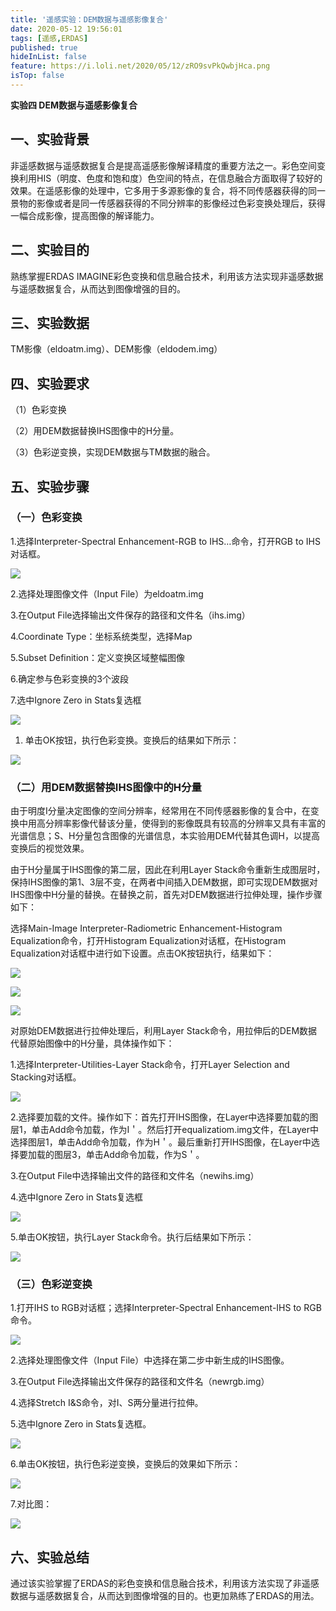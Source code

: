 ```yaml
---
title: '遥感实验：DEM数据与遥感影像复合'
date: 2020-05-12 19:56:01
tags: [遥感,ERDAS]
published: true
hideInList: false
feature: https://i.loli.net/2020/05/12/zRO9svPkQwbjHca.png
isTop: false
---
```

**实验四 DEM数据与遥感影像复合**

## **一、实验背景**

非遥感数据与遥感数据复合是提高遥感影像解译精度的重要方法之一。彩色空间变换利用HIS（明度、色度和饱和度）色空间的特点，在信息融合方面取得了较好的效果。在遥感影像的处理中，它多用于多源影像的复合，将不同传感器获得的同一景物的影像或者是同一传感器获得的不同分辨率的影像经过色彩变换处理后，获得一幅合成影像，提高图像的解译能力。

## **二、实验目的**

熟练掌握ERDAS
IMAGINE彩色变换和信息融合技术，利用该方法实现非遥感数据与遥感数据复合，从而达到图像增强的目的。

## **三、实验数据**

TM影像（eldoatm.img）、DEM影像（eldodem.img）

## **四、实验要求**

（1）色彩变换

（2）用DEM数据替换IHS图像中的H分量。

（3）色彩逆变换，实现DEM数据与TM数据的融合。

## **五、实验步骤**

### **（一）色彩变换**

1.选择Interpreter-Spectral Enhancement-RGB to IHS…命令，打开RGB to IHS对话框。

![](https://blog.manchan.ml/post-images/c8a913abfd9eda928ad31292330226ec.png)

2.选择处理图像文件（Input File）为eldoatm.img

3.在Output File选择输出文件保存的路径和文件名（ihs.img）

4.Coordinate Type：坐标系统类型，选择Map

5.Subset Definition：定义变换区域整幅图像

6.确定参与色彩变换的3个波段

7.选中Ignore Zero in Stats复选框

![](https://blog.manchan.ml/post-images/479ab80dd7edc8cf1b7d8cb3cc6b8610.png)

1. 单击OK按钮，执行色彩变换。变换后的结果如下所示：

![](https://blog.manchan.ml/post-images/4431fbab61ed3c5599b2392bda440c49.png)

### **（二）用DEM数据替换IHS图像中的H分量**

由于明度I分量决定图像的空间分辨率，经常用在不同传感器影像的复合中，在变换中用高分辨率影像代替该分量，使得到的影像既具有较高的分辨率又具有丰富的光谱信息；S、H分量包含图像的光谱信息，本实验用DEM代替其色调H，以提高变换后的视觉效果。

由于H分量属于IHS图像的第二层，因此在利用Layer
Stack命令重新生成图层时，保持IHS图像的第1、3层不变，在两者中间插入DEM数据，即可实现DEM数据对IHS图像中H分量的替换。在替换之前，首先对DEM数据进行拉伸处理，操作步骤如下：

选择Main-Image Interpreter-Radiometric Enhancement-Histogram
Equalization命令，打开Histogram Equalization对话框，在Histogram
Equalization对话框中进行如下设置。点击OK按钮执行，结果如下：

![](https://blog.manchan.ml/post-images/142c7eb0e9bb5b7c41473753c6c34afd.png)

![](https://blog.manchan.ml/post-images/7f493047fca49a729fed0c7cb36d7929.png)

![](https://blog.manchan.ml/post-images/381f584fe8c21c7bcc84a5947b65daeb.png)

对原始DEM数据进行拉伸处理后，利用Layer
Stack命令，用拉伸后的DEM数据代替原始图像中的H分量，具体操作如下：

1.选择Interpreter-Utilities-Layer Stack命令，打开Layer Selection and
Stacking对话框。

![](https://blog.manchan.ml/post-images/c46fc6a68bfbfcd5149313193580b5b5.png)

2.选择要加载的文件。操作如下：首先打开IHS图像，在Layer中选择要加载的图层1，单击Add命令加载，作为I＇。然后打开equalizatiom.img文件，在Layer中选择图层1，单击Add命令加载，作为H＇。最后重新打开IHS图像，在Layer中选择要加载的图层3，单击Add命令加载，作为S＇。

3.在Output File中选择输出文件的路径和文件名（newihs.img）

4.选中Ignore Zero in Stats复选框

![](https://blog.manchan.ml/post-images/a8791a54f4689f96c951b49a45f3ce78.png)

5.单击OK按钮，执行Layer Stack命令。执行后结果如下所示：

![](https://blog.manchan.ml/post-images/1e10e48c6ca23c99edb1cbb6a95a074d.png)

### **（三）色彩逆变换**

1.打开IHS to RGB对话框；选择Interpreter-Spectral Enhancement-IHS to RGB命令。

![](https://blog.manchan.ml/post-images/4f52b0cc1e834ac020cd35d6b05e3b98.png)

2.选择处理图像文件（Input File）中选择在第二步中新生成的IHS图像。

3.在Output File选择输出文件保存的路径和文件名（newrgb.img）

4.选择Stretch I&S命令，对I、S两分量进行拉伸。

5.选中Ignore Zero in Stats复选框。

![](https://blog.manchan.ml/post-images/e0f6c793d215b31ee1aa3cd556fa7c99.png)

6.单击OK按钮，执行色彩逆变换，变换后的效果如下所示：

![](https://blog.manchan.ml/post-images/061d363fdb0500ad5b314a14fca08003.png)

7.对比图：

![](https://blog.manchan.ml/post-images/e5bae7d6daf32cf15e22c2c764d6e470.png)

## **六、实验总结**

通过该实验掌握了ERDAS的彩色变换和信息融合技术，利用该方法实现了非遥感数据与遥感数据复合，从而达到图像增强的目的。也更加熟练了ERDAS的用法。